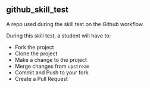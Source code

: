 
## github_skill_test

A repo used during the skill test on the Github workflow.

During this skill test, a student will have to:

* Fork the project
* Clone the project
* Make a change to the project
* Merge changes from `upstream`
* Commit and Push to your fork
* Create a Pull Request
